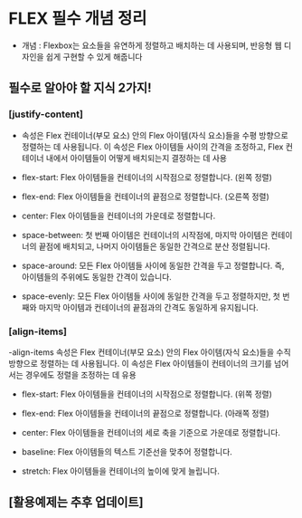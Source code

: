 # FLEX 필수 개념 정리
- 개념 : Flexbox는 요소들을 유연하게 정렬하고 배치하는 데 사용되며, 반응형 웹 디자인을 쉽게 구현할 수 있게 해줍니다

## 필수로 알아야 할 지식 2가지!

### [justify-content]
- 속성은 Flex 컨테이너(부모 요소) 안의 Flex 아이템(자식 요소)들을 수평 방향으로 정렬하는 데 사용됩니다. 이 속성은 Flex 아이템들 사이의 간격을 조정하고, Flex 컨테이너 내에서 아이템들이 어떻게 배치되는지 결정하는 데 사용

- flex-start: Flex 아이템들을 컨테이너의 시작점으로 정렬합니다. (왼쪽 정렬)

- flex-end: Flex 아이템들을 컨테이너의 끝점으로 정렬합니다. (오른쪽 정렬)

- center: Flex 아이템들을 컨테이너의 가운데로 정렬합니다.

- space-between: 첫 번째 아이템은 컨테이너의 시작점에, 마지막 아이템은 컨테이너의 끝점에 배치되고, 나머지 아이템들은 동일한 간격으로 분산 정렬됩니다.

- space-around: 모든 Flex 아이템들 사이에 동일한 간격을 두고 정렬합니다. 즉, 아이템들의 주위에도 동일한 간격이 있습니다.

- space-evenly: 모든 Flex 아이템들 사이에 동일한 간격을 두고 정렬하지만, 첫 번째와 마지막 아이템과 컨테이너의 끝점과의 간격도 동일하게 유지됩니다.

### [align-items]
-align-items 속성은 Flex 컨테이너(부모 요소) 안의 Flex 아이템(자식 요소)들을 수직 방향으로 정렬하는 데 사용됩니다. 이 속성은 Flex 아이템들이 컨테이너의 크기를 넘어서는 경우에도 정렬을 조정하는 데 유용

- flex-start: Flex 아이템들을 컨테이너의 시작점으로 정렬합니다. (위쪽 정렬)

- flex-end: Flex 아이템들을 컨테이너의 끝점으로 정렬합니다. (아래쪽 정렬)

- center: Flex 아이템들을 컨테이너의 세로 축을 기준으로 가운데로 정렬합니다.

- baseline: Flex 아이템들의 텍스트 기준선을 맞추어 정렬합니다.

- stretch: Flex 아이템들을 컨테이너의 높이에 맞게 늘립니다.

## [활용예제는 추후 업데이트]
